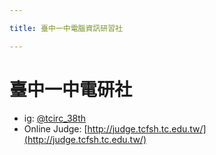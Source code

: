 ```yaml
---

title: 臺中一中電腦資訊研習社

---
```


# 臺中一中電研社

- ig: [@tcirc_38th](https://instagram.com/tcirc_38th?igshid=k4us3x6i6zlp)
- Online Judge: [http://judge.tcfsh.tc.edu.tw/](http://judge.tcfsh.tc.edu.tw/)

